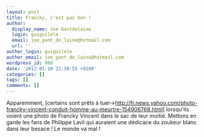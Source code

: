 ```yaml
---
layout: post
title: Francky, c'est pas bon !
author:
  display_name: Joe Gantdelaine
  login: guiguilele
  email: joe_gant_de_laine@hotmail.com
  url: ''
author_login: guiguilele
author_email: joe_gant_de_laine@hotmail.com
wordpress_id: 980
date: '2012-01-10 21:30:55 +0100'
categories: []
tags: []
comments: []
---
```

Apparemment, [certains sont prêts à tuer->http://fr.news.yahoo.com/photo-francky-vincent-conduit-homme-au-meurtre-154906768.html] lorsqu'ils voient une photo de Francky Vincent dans le sac de leur moitié. Mettons en garde les fans de Philippe Lavil qui auraient une dédicace du zoukeur blanc dans leur besace ! Le monde va mal !
